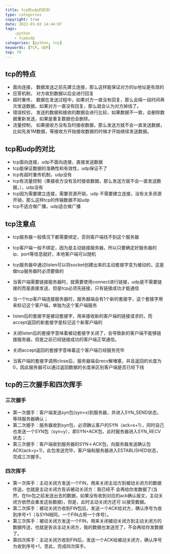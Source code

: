 ```yaml
---
title: tcp和udp的区别
type: categories
copyright: true
date: 2022-03-03 14:44:07
tags:
    -python
    - tcp&udp
categories: [python, tcp]
keywords: [TCP, UDP]
top: 79
---
```


<script type="text/javascript" src="/js/src/bai.js"></script>

## tcp的特点
- 面向连接， 数据发送之前先建立连接，那么这样能保证对方的ip地址是有效的
- 应答机制， 对方收到数据以后会进行回复
- 超时重传， 数据在发送过程中，如果对方一直没有回复，那么会隔一段时间再次发送数据，如果对方一直没有回复，那么就会认为对方掉线了。
- 错误校验， 发送的数据和接收的数据会进行比较，如果数据不一致，会删除数据重新发送，如果是重复数据也会删除。
- 流量控制， 如果接收方没有及时接收数据，那么发送方就不会一直发送数据，比如先发1M数据，等接收方开始接收数据的时候才开始继续发送数据。
<!-- more -->

## tcp和udp的对比
- tcp面向连接，udp不面向连接，直接发送数据
- tcp能保证数据的准确性和有效性，udp保证不了
- tcp有超时重传机制，udp没有
- tcp有流量控制（果接收方没有及时接收数据，那么发送方就不会一直发送数据，），udp没有
- tcp因为需要建立连接，需要资源开销，udp 不需要建立连接，没有太多资源开销，那么这样tcp的传输数据不如udp
- tcp不适合做广播，udp适合做广播

## tcp注意点
- tcp服务器一般情况下都需要绑定，否则客户端找不到这个服务器

- tcp客户端一般不绑定，因为是主动链接服务器，所以只要确定好服务器的ip、port等信息就好，本地客户端可以随机
- tcp服务器中通过listen可以将socket创建出来的主动套接字变为被动的，这是做tcp服务器时必须要做的
- 当客户端需要链接服务器时，就需要使用connect进行链接，udp是不需要链接的而是直接发送，但是tcp必须先链接，只有链接成功才能通信
- 当一个tcp客户端连接服务器时，服务器端会有1个新的套接字，这个套接字用来标记这个客户端，单独为这个客户端服务
- listen后的套接字是被动套接字，用来接收新的客户端的链接请求的，而accept返回的新套接字是标记这个新客户端的
- 关闭listen后的套接字意味着被动套接字关闭了，会导致新的客户端不能够链接服务器，但是之前已经链接成功的客户端正常通信。
- 关闭accept返回的套接字意味着这个客户端已经服务完毕
- 当客户端的套接字调用close后，服务器端会recv解堵塞，并且返回的长度为0，因此服务器可以通过返回数据的长度来区别客户端是否已经下线


## tcp的三次握手和四次挥手
### 三次握手
- 第一次握手：客户端发送syn包(syn=x)到服务器，并进入SYN_SEND状态，等待服务器确认；
- 第二次握手：服务器收到syn包，必须确认客户的SYN（ack=x+1），同时自己也发送一个SYN包（syn=y），即SYN+ACK包，此时服务器进入SYN_RECV状态；
- 第三次握手：客户端收到服务器的SYN＋ACK包，向服务器发送确认包ACK(ack=y+1)，此包发送完毕，客户端和服务器进入ESTABLISHED状态，完成三次握手。

### 四次挥手
- 第一次挥手：主动关闭方发送一个FIN，用来关闭主动方到被动关闭方的数据传送，也就是主动关闭方告诉被动关闭方：我已经不 会再给你发数据了(当然，在fin包之前发送出去的数据，如果没有收到对应的ack确认报文，主动关闭方依然会重发这些数据)，但是，此时主动关闭方还可 以接受数据。
- 第二次挥手：被动关闭方收到FIN包后，发送一个ACK给对方，确认序号为收到序号+1（与SYN相同，一个FIN占用一个序号）。
- 第三次挥手：被动关闭方发送一个FIN，用来关闭被动关闭方到主动关闭方的数据传送，也就是告诉主动关闭方，我的数据也发送完了，不会再给你发数据了。
- 第四次挥手：主动关闭方收到FIN后，发送一个ACK给被动关闭方，确认序号为收到序号+1，至此，完成四次挥手。

